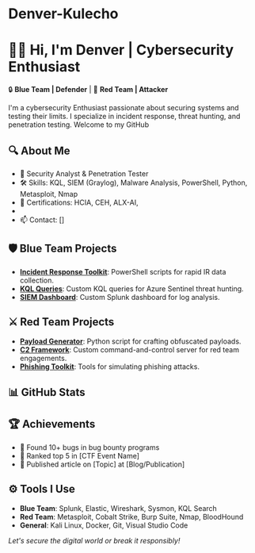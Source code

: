 # Denver-Kulecho
# 👨‍💻 Hi, I'm Denver | Cybersecurity Enthusiast

🔒 **Blue Team | Defender** | 🧨 **Red Team | Attacker**

I'm a cybersecurity Enthusiast passionate about securing systems and testing their limits. I specialize in incident response, threat hunting, and penetration testing. Welcome to my GitHub

## 🔍 About Me
- 💼 Security Analyst & Penetration Tester
- 🛠️ Skills: KQL, SIEM (Graylog), Malware Analysis, PowerShell, Python, Metasploit, Nmap
- 📜 Certifications: HCIA, CEH, ALX-AI,
- 
- 📫 Contact: []

## 🛡️ Blue Team Projects
- **[Incident Response Toolkit](https://github.com/yourusername/incident-response-toolkit)**: PowerShell scripts for rapid IR data collection.
- **[KQL Queries](https://github.com/yourusername/kql-queries)**: Custom KQL queries for Azure Sentinel threat hunting.
- **[SIEM Dashboard](https://github.com/yourusername/siem-dashboard)**: Custom Splunk dashboard for log analysis.

## ⚔️ Red Team Projects
- **[Payload Generator](https://github.com/yourusername/payload-generator)**: Python script for crafting obfuscated payloads.
- **[C2 Framework](https://github.com/yourusername/c2-framework)**: Custom command-and-control server for red team engagements.
- **[Phishing Toolkit](https://github.com/yourusername/phishing-toolkit)**: Tools for simulating phishing attacks.

## 📊 GitHub Stats

## 🏆 Achievements
- 🐛 Found 10+ bugs in bug bounty programs
- 🏅 Ranked top 5 in [CTF Event Name]
- 📝 Published article on [Topic] at [Blog/Publication]

## ⚙️ Tools I Use
- **Blue Team**: Splunk, Elastic, Wireshark, Sysmon, KQL Search
- **Red Team**: Metasploit, Cobalt Strike, Burp Suite, Nmap, BloodHound
- **General**: Kali Linux, Docker, Git, Visual Studio Code



*Let's secure the digital world or break it responsibly!*
